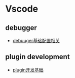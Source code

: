 # Vscode

## debugger
- [debuuger基础配置相关](./vscode%20debugger.md)
## plugin development
- [plugin开发基础](./vscode%20plugin%20development.md)